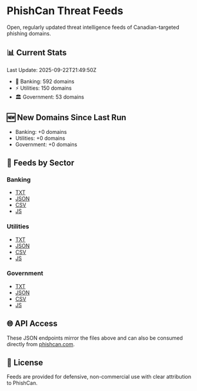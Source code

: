 # PhishCan Threat Feeds

Open, regularly updated threat intelligence feeds of Canadian-targeted phishing domains.

## 📊 Current Stats
Last Update: 2025-09-22T21:49:50Z

- 🏦 Banking: 592 domains
- ⚡ Utilities: 150 domains
- 🏛️ Government: 53 domains

## 🆕 New Domains Since Last Run
- Banking: +0 domains
- Utilities: +0 domains
- Government: +0 domains


## 📂 Feeds by Sector
### Banking
- [TXT](data/banking/canadian_bank_phishing_domains.txt)
- [JSON](api/banking/comprehensive_banking_phishing_domains.json)
- [CSV](api/banking/comprehensive_banking_phishing_domains.csv)
- [JS](api/banking/comprehensive_banking_phishing_domains.js)

### Utilities
- [TXT](data/utilities/canadian_utilities_phishing_domains.txt)
- [JSON](api/utilities/comprehensive_utilities_phishing_domains.json)
- [CSV](api/utilities/comprehensive_utilities_phishing_domains.csv)
- [JS](api/utilities/comprehensive_utilities_phishing_domains.js)

### Government
- [TXT](data/government/canadian_government_phishing_domains.txt)
- [JSON](api/government/comprehensive_government_phishing_domains.json)
- [CSV](api/government/comprehensive_government_phishing_domains.csv)
- [JS](api/government/comprehensive_government_phishing_domains.js)

## 🌐 API Access
These JSON endpoints mirror the files above and can also be consumed directly from [phishcan.com](https://phishcan.com/api-docs).

## 📜 License
Feeds are provided for defensive, non-commercial use with clear attribution to PhishCan.
